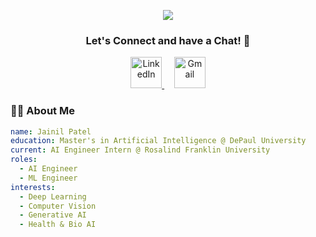 

<p align="center">
  <img src="https://capsule-render.vercel.app/api?type=venom&fontColor=ffffff&color=gradient&text=✨%20Jainil%20Patel%20✨&height=200&fontSize=60&fontAlignY=40&desc=AI%20Engineer%20%7C%20ML%20Engineer%20%7C%20Intern%20@%20Rosalind%20Franklin%20University&descAlignY=70&descAlign=50&animation=fadeIn" />
</p>

<h3 align="center">Let's Connect and have a Chat! 💬</h3>

<p align="center">
  <a href="https://www.linkedin.com/in/jainil-patel-433253301">
    <img src="https://img.icons8.com/color/48/linkedin.png" width="50" height="50" alt="LinkedIn"/>
  </a>
  &nbsp;&nbsp;&nbsp;
  <a href="mailto:jainilpatel56503@gmail.com">
    <img src="https://img.icons8.com/color/48/gmail-new.png" width="50" height="50" alt="Gmail"/>
  </a>
</p>


### 👨‍🎓 About Me

```yaml
name: Jainil Patel
education: Master's in Artificial Intelligence @ DePaul University
current: AI Engineer Intern @ Rosalind Franklin University
roles:
  - AI Engineer
  - ML Engineer
interests:
  - Deep Learning
  - Computer Vision
  - Generative AI
  - Health & Bio AI

